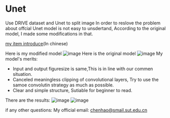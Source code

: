 # Unet
Use DRIVE dataset and Unet to split image
In order to reslove the problem about offcial Unet model is not easy to unsdertand, According to the original model, I made some modifications in that.

[my item introduce](https://blog.csdn.net/chrnhao/article/details/132776522?spm=1001.2014.3001.5501)(In chinese)

Here is my modified model
![image](https://github.com/StChenHaoGitHub/Unet/assets/94610552/9b979ce8-32d0-4d86-ab03-eb84817570eb)
Here is the original model
![image](https://github.com/StChenHaoGitHub/Unet/assets/94610552/59e2fc34-730e-4857-90b0-fc32f61925c8)
My model's merits:
* Input and output figuresize is same,This is in line with our commen situation.
* Canceled meaningless clipping of convolutional layers, Try to use the samoe convolutin strategy as much as possible.
* Clear and simple structure, Sutiable for beginner to read.

There are the results:
![image](https://github.com/StChenHaoGitHub/Unet/assets/94610552/5cc0247a-bd46-4d69-bb6a-9abb4681e493)
![image](https://github.com/StChenHaoGitHub/Unet/assets/94610552/19223093-5350-48d3-a1ae-83b25d59e097)

if any other questions:
My official email: chenhao@smail.sut.edu.cn
